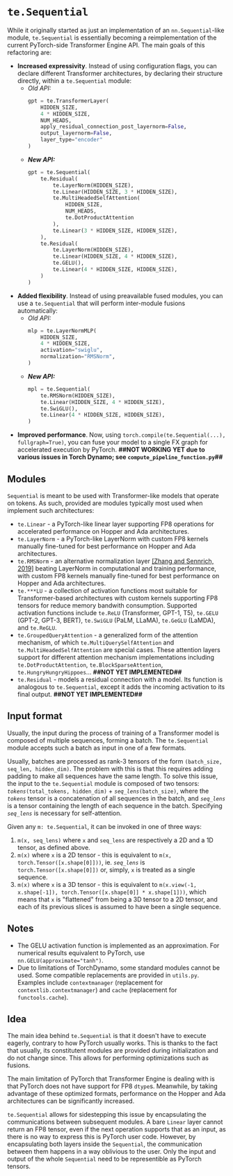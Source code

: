 # `te.Sequential`
While it originally started as just an implementation of an `nn.Sequential`-like module, `te.Sequential` is essentially becoming a reimplementation of the current PyTorch-side Transformer Engine API. The main goals of this refactoring are:
- **Increased expressivity**. Instead of using configuration flags, you can declare different Transformer architectures, by declaring their structure directly, within a `te.Sequential` module:
    - _Old API:_
        ```python
        gpt = te.TransformerLayer(
            HIDDEN_SIZE,
            4 * HIDDEN_SIZE,
            NUM_HEADS,
            apply_residual_connection_post_layernorm=False,
            output_layernorm=False,
            layer_type="encoder"
        )
        ```
    - _**New API:**_
        ```python
        gpt = te.Sequential(
            te.Residual(
                te.LayerNorm(HIDDEN_SIZE),
                te.Linear(HIDDEN_SIZE, 3 * HIDDEN_SIZE),
                te.MultiHeadedSelfAttention(
                    HIDDEN_SIZE,
                    NUM_HEADS,
                    te.DotProductAttention
                ),
                te.Linear(3 * HIDDEN_SIZE, HIDDEN_SIZE),
            ),
            te.Residual(
                te.LayerNorm(HIDDEN_SIZE),
                te.Linear(HIDDEN_SIZE, 4 * HIDDEN_SIZE),
                te.GELU(),
                te.Linear(4 * HIDDEN_SIZE, HIDDEN_SIZE),
            )
        )
        ```
- **Added flexibility**. Instead of using preavailable fused modules, you can use a `te.Sequential` that will perform inter-module fusions automatically:
    - _Old API:_
        ```python
        mlp = te.LayerNormMLP(
            HIDDEN_SIZE,
            4 * HIDDEN_SIZE,
            activation="swiglu",
            normalization="RMSNorm",
        )
        ```
    - _**New API:**_
        ```python
        mpl = te.Sequential(
            te.RMSNorm(HIDDEN_SIZE),
            te.Linear(HIDDEN_SIZE, 4 * HIDDEN_SIZE),
            te.SwiGLU(),
            te.Linear(4 * HIDDEN_SIZE, HIDDEN_SIZE),
        )
        ```
- **Improved performance**. Now, using `torch.compile(te.Sequential(...), fullgraph=True)`, you can fuse your model to a single FX graph for accelerated execution by PyTorch. **##NOT WORKING YET due to various issues in Torch Dynamo; see `compute_pipeline_function.py`##**

## Modules
`Sequential` is meant to be used with Transformer-like models that operate on tokens. As such, provided are modules typically most used when implement such architectures:
- `te.Linear` - a PyTorch-like linear layer supporting FP8 operations for accelerated performance on Hopper and Ada architectures.
- `te.LayerNorm` - a PyTorch-like LayerNorm with custom FP8 kernels manually fine-tuned for best performance on Hopper and Ada architectures.
- `te.RMSNorm` - an alternative normalization layer [[Zhang and Sennrich, 2019]](https://arxiv.org/abs/1910.07467) beating LayerNorm in computational and training performance, with custom FP8 kernels manually fine-tuned for best performance on Hopper and Ada architectures.
- `te.***LU` - a collection of activation functions most suitable for Transformer-based architectures with custom kernels supporting FP8 tensors for reduce memory bandwith consumption. Supported activation functions include `te.ReLU` (Transformer, GPT-1, T5), `te.GELU` (GPT-2, GPT-3, BERT), `te.SwiGLU` (PaLM, LLaMA), `te.GeGLU` (LaMDA), and `te.ReGLU`.
- `te.GroupedQueryAttention` - a generalized form of the attention mechanism, of which `te.MultiQuerySelfAttention` and `te.MultiHeadedSelfAttention` are special cases. These attention layers support for different attention mechanism implementations including `te.DotProductAttention`, `te.BlockSparseAttention`, `te.HungryHungryHippoes`... **##NOT YET IMPLEMENTED##**
- `te.Residual` - models a residual connection with a model. Its function is analogous to `te.Sequential`, except it adds the incoming activation to its final output. **##NOT YET IMPLEMENTED##**

## Input format
Usually, the input during the process of training of a Transformer model is composed of multiple sequences, forming a batch. The `te.Sequential` module accepts such a batch as input in one of a few formats.

Usually, batches are processed as rank-3 tensors of the form `(batch_size, seq_len, hidden_dim)`.
The problem with this is that this requires adding padding to make all sequences have the same length. To solve this issue, the input to the `te.Sequential` module is composed of two tensors: _`tokens`_`(total_tokens, hidden_dim)` + _`seq_lens`_`(batch_size)`, where the _`tokens`_ tensor is a concatenation of all sequences in the batch, and _`seq_lens`_ is a tensor containing the length of each sequence in the batch. Specifying _`seq_lens`_ is necessary for self-attention.

Given any `m: te.Sequential`, it can be invoked in one of three ways:
1. `m(x, seq_lens)` where `x` and `seq_lens` are respectively a 2D and a 1D tensor, as defined above.
2. `m(x)` where `x` is a 2D tensor - this is equivalent to `m(x, torch.Tensor([x.shape[0]]))`, ie. _`seq_lens`_ is `torch.Tensor([x.shape[0]])` or, simply, `x` is treated as a single sequence.
3. `m(x)` where `x` is a 3D tensor - this is equivalent to `m(x.view(-1, x.shape[-1]), torch.Tensor([x.shape[0]] * x.shape[1]))`, which means that `x` is "flattened" from being a 3D tensor to a 2D tensor, and each of its previous slices is assumed to have been a single sequence.

## Notes
* The GELU activation function is implemented as an approximation. For numerical results equivalent to PyTorch, use `nn.GELU(approximate="tanh")`.
* Due to limitations of TorchDynamo, some standard modules cannot be used. Some compatible replacements are provided in `utils.py`. Examples include `contextmanager` (replacement for `contextlib.contextmanager`) and `cache` (replacement for `functools.cache`).

## Idea
The main idea behind `te.Sequential` is that it doesn't have to execute eagerly, contrary to how PyTorch usually works. This is thanks to the fact that usually, its constitutent modules are provided during initialization and do not change since. This allows for performing optimizations such as fusions.

The main limitation of PyTorch that Transformer Engine is dealing with is that PyTorch does not have support for FP8 `dtype`s. Meanwhile, by taking advantage of these optimized formats, performance on the Hopper and Ada architectures can be significantly increased.

`te.Sequential` allows for sidestepping this issue by encapsulating the communications between subsequent modules. A bare `Linear` layer cannot return an FP8 tensor, even if the next operation supports that as an input, as there is no way to express this is PyTorch user code. However, by encapsulating both layers inside the `Sequential`, the communication between them happens in a way oblivious to the user. Only the input and output of the whole `Sequential` need to be representible as PyTorch tensors.
